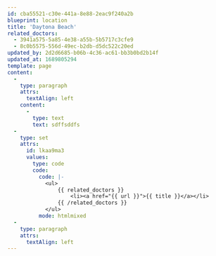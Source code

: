 ```yaml
---
id: cba55521-c30e-441a-8e88-2eac9f240a2b
blueprint: location
title: 'Daytona Beach'
related_doctors:
  - 3941a575-5a85-4e38-a55b-5b5717c3cfe9
  - 8c0b5575-556d-49ec-b2db-d5dc522c20ed
updated_by: 2d2d6685-b06b-4c36-ac61-bb3b0bd2b14f
updated_at: 1689805294
template: page
content:
  -
    type: paragraph
    attrs:
      textAlign: left
    content:
      -
        type: text
        text: sdffsddfs
  -
    type: set
    attrs:
      id: lkaa9ma3
      values:
        type: code
        code:
          code: |-
            <ul>
                {{ related_doctors }}
                    <li><a href="{{ url }}">{{ title }}</a></li>
                {{ /related_doctors }}
            </ul>
          mode: htmlmixed
  -
    type: paragraph
    attrs:
      textAlign: left
---
```

